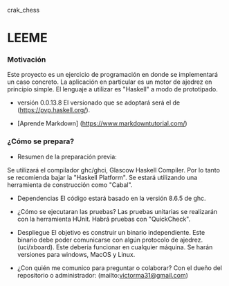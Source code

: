 crak_chess
# LEEME #

### Motivación ###
Este proyecto es un ejercicio de programación en donde se implementará un
caso concreto. La aplicación en particular es un motor de ajedrez en
principio simple. El lenguaje a utilizar es "Haskell" a modo de prototipado.

* versión 0.0.13.8
El versionado que se adoptará será el de (https://pvp.haskell.org/).

* [Aprende Markdown] (https://www.markdowntutorial.com/)

### ¿Cómo se prepara? ###

* Resumen de la preparación previa:

Se utilizará el compilador ghc/ghci, Glascow Haskell Compiler. Por lo tanto
se recomienda bajar la "Haskell Platform". Se estará utilizando una
herramienta de construcción como "Cabal".

* Dependencias
El código estará basado en la versión 8.6.5 de ghc.

* ¿Cómo se ejecutaran las pruebas?
Las pruebas unitarias se realizarán con la herramienta HUnit.
Habrá pruebas con "QuickCheck".

* Despliegue
El objetivo es construir un binario independiente. Este binario debe poder
comunicarse con algún protocolo de ajedrez. (uci/xboard). Este deberia
funcionar en cualquier máquina. Se harán versiones para windows, MacOS y
Linux.

* ¿Con quién me comunico para preguntar o colaborar?
Con el dueño del repositorio o administrador:
(mailto:victorma31@gmail.com)
